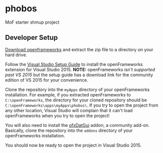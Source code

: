 # phobos
MoF starter shmup project

## Developer Setup

[Download openframeworks](http://openframeworks.cc/download/) and extract the zip file to a directory on your hard drive.

Follow the [Visual Studio Setup Guide](http://openframeworks.cc/setup/vs/) to install the openFrameworks extension for
Visual Studio 2015. **NOTE:** openFrameworks _isn't supported past VS 2015_ but the setup guide has a download link for
the community edition of VS 2015 for your convenience.

Clone the repository into the `myApps` directory of your openFrameworks installation. For example, if you extracted
openFrameworks to `C:\openFrameworks`, the directory for your cloned repository should be
`C:\openFrameworks\apps\myApps\phobos\`. If you try to open the project from any other location, Visual Studio will complain
that it can't load openFrameworks when you try to open the project!

You will also need to install the [ofxDatGui](http://braitsch.github.io/ofxDatGui/) addon, a community add-on. Basically,
clone the repository into the `addons` directory of your openFrameworks installation.

You should now be ready to open the project in Visual Studio 2015.
